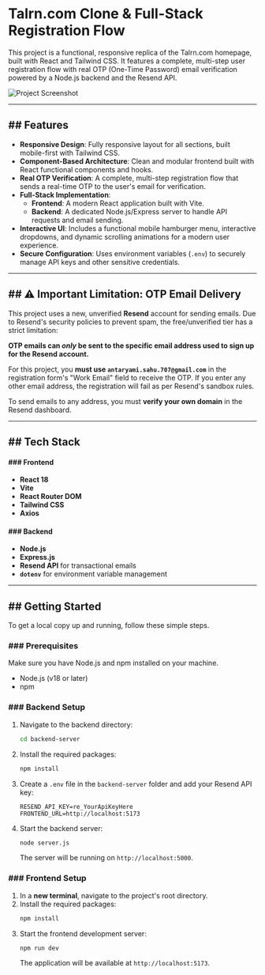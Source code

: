 # Talrn.com Clone & Full-Stack Registration Flow

This project is a functional, responsive replica of the Talrn.com homepage, built with React and Tailwind CSS. It features a complete, multi-step user registration flow with real OTP (One-Time Password) email verification powered by a Node.js backend and the Resend API.

![Project Screenshot](https://curved-crimson-xqqu9vghcx.edgeone.app/Screenshot%20(76).png)


---

## ## Features

- **Responsive Design**: Fully responsive layout for all sections, built mobile-first with Tailwind CSS.
- **Component-Based Architecture**: Clean and modular frontend built with React functional components and hooks.
- **Real OTP Verification**: A complete, multi-step registration flow that sends a real-time OTP to the user's email for verification.
- **Full-Stack Implementation**:
    - **Frontend**: A modern React application built with Vite.
    - **Backend**: A dedicated Node.js/Express server to handle API requests and email sending.
- **Interactive UI**: Includes a functional mobile hamburger menu, interactive dropdowns, and dynamic scrolling animations for a modern user experience.
- **Secure Configuration**: Uses environment variables (`.env`) to securely manage API keys and other sensitive credentials.

---

## ## ⚠️ Important Limitation: OTP Email Delivery

This project uses a new, unverified **Resend** account for sending emails. Due to Resend's security policies to prevent spam, the free/unverified tier has a strict limitation:

**OTP emails can *only* be sent to the specific email address used to sign up for the Resend account.**

For this project, you **must use `antaryami.sahu.707@gmail.com`** in the registration form's "Work Email" field to receive the OTP. If you enter any other email address, the registration will fail as per Resend's sandbox rules.

To send emails to any address, you must **verify your own domain** in the Resend dashboard.

---

## ## Tech Stack

#### ### Frontend
- **React 18**
- **Vite**
- **React Router DOM**
- **Tailwind CSS**
- **Axios**

#### ### Backend
- **Node.js**
- **Express.js**
- **Resend API** for transactional emails
- **`dotenv`** for environment variable management

---

## ## Getting Started

To get a local copy up and running, follow these simple steps.

### ### Prerequisites

Make sure you have Node.js and npm installed on your machine.
- Node.js (v18 or later)
- npm

### ### Backend Setup

1.  Navigate to the backend directory:
    ```sh
    cd backend-server
    ```
2.  Install the required packages:
    ```sh
    npm install
    ```
3.  Create a `.env` file in the `backend-server` folder and add your Resend API key:
    ```env
    RESEND_API_KEY=re_YourApiKeyHere
    FRONTEND_URL=http://localhost:5173
    ```
4.  Start the backend server:
    ```sh
    node server.js
    ```
    The server will be running on `http://localhost:5000`.

### ### Frontend Setup

1.  In a **new terminal**, navigate to the project's root directory.
2.  Install the required packages:
    ```sh
    npm install
    ```
3.  Start the frontend development server:
    ```sh
    npm run dev
    ```
    The application will be available at `http://localhost:5173`.